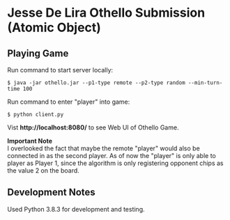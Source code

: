 # Jesse De Lira Othello Submission (Atomic Object)

## Playing Game
Run command to start server locally:  

    $ java -jar othello.jar --p1-type remote --p2-type random --min-turn-time 100

Run command to enter "player" into game:

    $ python client.py

Vist **http://localhost:8080/** to see Web UI of Othello Game.

**Important Note**    
I overlooked the fact that maybe the remote "player" would also be connected in as the second player. As of now the "player" is only able to player as Player 1, since the algorithm is only registering opponent chips as the value 2 on the board.














## Development Notes
Used Python 3.8.3 for development and testing.
